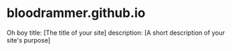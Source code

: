 # bloodrammer.github.io
Oh boy
title: [The title of your site]
description: [A short description of your site's purpose]
